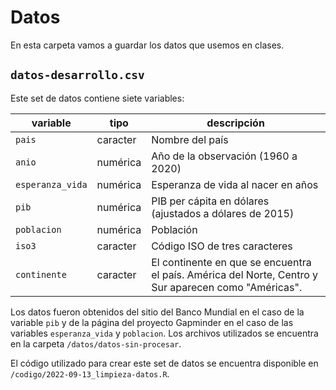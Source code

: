 # Datos

En esta carpeta vamos a guardar los datos que usemos en clases.

## `datos-desarrollo.csv`

Este set de datos contiene siete variables:

| variable         | tipo     | descripción                                                                                          |
|------------------|----------|------------------------------------------------------------------------------------------------------|
| `pais`           | caracter | Nombre del país                                                                                      |
| `anio`           | numérica | Año de la observación (1960 a 2020)                                                                  |
| `esperanza_vida` | numérica | Esperanza de vida al nacer en años                                                                   |
| `pib`            | numérica | PIB per cápita en dólares (ajustados a dólares de 2015)                                              |
| `poblacion`      | numérica | Población                                                                                            |
| `iso3`           | caracter | Código ISO de tres caracteres                                                                        |
| `continente`     | caracter | El continente en que se encuentra el país. América del Norte, Centro y Sur aparecen como "Américas". |

Los datos fueron obtenidos del sitio del Banco Mundial en el caso de la variable `pib` y de la página del proyecto Gapminder en el caso de las variables `esperanza_vida` y `poblacion`. Los archivos utilizados se encuentra en la carpeta `/datos/datos-sin-procesar`.

El código utilizado para crear este set de datos se encuentra disponible en `/codigo/2022-09-13_limpieza-datos.R`.
